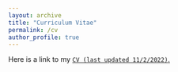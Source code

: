 ```yaml
---
layout: archive
title: "Curriculum Vitae"
permalink: /cv
author_profile: true
---
```

Here is a link to my [`CV (last updated 11/2/2022)`.](http://mmayako.github.io/files/CV2022.pdf)
